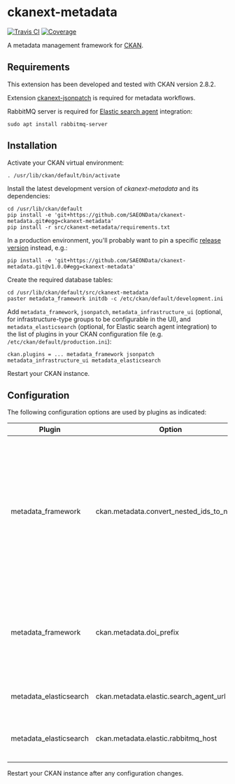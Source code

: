 # ckanext-metadata

[![Travis CI](https://travis-ci.org/SAEONData/ckanext-metadata.svg?branch=master)](https://travis-ci.org/SAEONData/ckanext-metadata)
[![Coverage](https://coveralls.io/repos/SAEONData/ckanext-metadata/badge.svg)](https://coveralls.io/r/SAEONData/ckanext-metadata)

A metadata management framework for [CKAN](https://ckan.org).

## Requirements

This extension has been developed and tested with CKAN version 2.8.2.

Extension [ckanext-jsonpatch](https://github.com/SAEONData/ckanext-jsonpatch) is required
for metadata workflows.

RabbitMQ server is required for [Elastic search agent](https://github.com/SAEONData/elastic-search-agent)
integration:

    sudo apt install rabbitmq-server

## Installation

Activate your CKAN virtual environment:

    . /usr/lib/ckan/default/bin/activate

Install the latest development version of _ckanext-metadata_ and its dependencies:

    cd /usr/lib/ckan/default
    pip install -e 'git+https://github.com/SAEONData/ckanext-metadata.git#egg=ckanext-metadata'
    pip install -r src/ckanext-metadata/requirements.txt

In a production environment, you'll probably want to pin a specific
[release version](https://github.com/SAEONData/ckanext-metadata/releases) instead, e.g.:

    pip install -e 'git+https://github.com/SAEONData/ckanext-metadata.git@v1.0.0#egg=ckanext-metadata'

Create the required database tables:

    cd /usr/lib/ckan/default/src/ckanext-metadata
    paster metadata_framework initdb -c /etc/ckan/default/development.ini

Add `metadata_framework`, `jsonpatch`, `metadata_infrastructure_ui` (optional, for infrastructure-type groups to
be configurable in the UI), and `metadata_elasticsearch` (optional, for Elastic search agent integration) to the
list of plugins in your CKAN configuration file (e.g. `/etc/ckan/default/production.ini`):

    ckan.plugins = ... metadata_framework jsonpatch metadata_infrastructure_ui metadata_elasticsearch

Restart your CKAN instance.

## Configuration

The following configuration options are used by plugins as indicated:

| Plugin | Option | Default | Description |
| ------ | ------ | ------- | ----------- |
| metadata_framework | ckan.metadata.convert_nested_ids_to_names | True | If True, object IDs are converted to object names in API output dictionaries. Note: this option must be set to True for metadata framework UI forms to work correctly.
| metadata_framework | ckan.metadata.doi_prefix | | The DOI prefix for auto-generation of DOIs (dependent on metadata collection settings).
| metadata_elasticsearch | ckan.metadata.elastic.search_agent_url | | The URL of the Elastic Search Agent.
| metadata_elasticsearch | ckan.metadata.elastic.rabbitmq_host | | The host on which the RabbitMQ server is running.

Restart your CKAN instance after any configuration changes.
